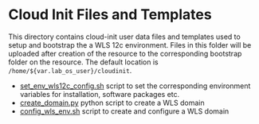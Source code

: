 # Cloud Init Files and Templates

This directory contains cloud-init user data files and templates used to setup
and bootstrap the a WLS 12c environment. Files in this folder will be uploaded
after creation of the resource to the corresponding bootstrap folder on the resource.
The default location is `/home/${var.lab_os_user}/cloudinit`.

- [set_env_wls12c_config.sh](set_env_wls12c_config.sh) script to set the corresponding environment variables for installation, software packages etc.
- [create_domain.py](create_domain.py) python script to create a WLS domain
- [config_wls_env.sh](config_wls_env.sh) script to create and configure a WLS domain
